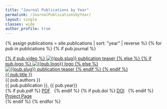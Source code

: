 ```yaml
---
title: "Journal Publications by Year"
permalink: /JournalPublicationsbyYear/
layout: single
classes: wide
author_profile: true
---
```


{% assign publications = site.publications | sort: "year" | reverse %}
{% for pub in publications %}
{% if pub.journal %}
<div class="pubitem">
  <div class="pubteaser">
    <a href="{{pub.url}}">
      {% if pub.video %}
      <img src="https://img.youtube.com/vi/{{pub.video}}/0.jpg" alt="{{pub.slug}} publication teaser"/>
      {% else %}
        {% if pub.logo %}
         <img src="/_images/_third_parties_logos/{{ pub.logo }}" alt="{{pub.logo}} logo"/>
        {% else %}
          <img src="/_images/_pub_images/{{ pub.slug }}_small.jpg" alt="{{pub.slug}} publication teaser"/>
        {% endif %}
      {% endif %}
    </a>
  </div>
  <div class="column">
    <a href="{{pub.url}}" class="nounderline">
      <div class="pubtitle">
        {{ pub.title }}
      </div>
    </a>
    <div class="pubauthors">
      {{ pub.authors }}
    </div>
    <div class="pubinfo">
      {{ pub.publication }}, {{ pub.year}}
    </div>
    <div class="publinks">
      {% if pub.pdf %}
      <a href="/download/{{ pub.slug}}.pdf"><i class="far fa-file-pdf"></i> PDF</a>&nbsp;&nbsp;
      {% endif %}
      {% if pub.doi %}
      <a href="{{ pub.doi }}"><i class="fas fa-external-link-alt"></i> DOI</a>&nbsp;&nbsp;
      {% endif %}
      <a href="{{pub.url}}"><i class="fas fa-arrow-right"></i> Project Page</a>
    </div>
  </div>
</div>
{% endif %}
{% endfor %}
